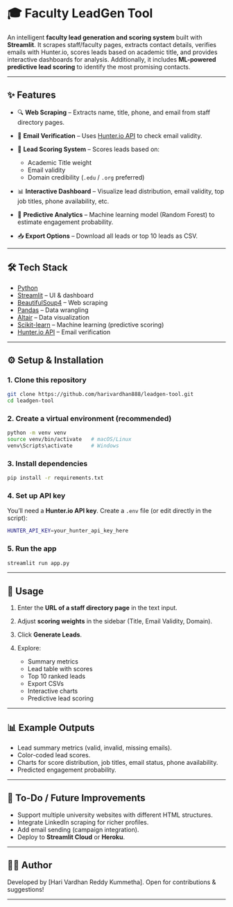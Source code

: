 # 🎓 Faculty LeadGen Tool

An intelligent **faculty lead generation and scoring system** built with **Streamlit**.
It scrapes staff/faculty pages, extracts contact details, verifies emails with Hunter.io, scores leads based on academic title, and provides interactive dashboards for analysis.
Additionally, it includes **ML-powered predictive lead scoring** to identify the most promising contacts.

---

## ✨ Features

* 🔍 **Web Scraping** – Extracts name, title, phone, and email from staff directory pages.
* 📧 **Email Verification** – Uses [Hunter.io API](https://hunter.io/) to check email validity.
* 🎯 **Lead Scoring System** – Scores leads based on:

  * Academic Title weight
  * Email validity
  * Domain credibility (`.edu` / `.org` preferred)
* 📊 **Interactive Dashboard** – Visualize lead distribution, email validity, top job titles, phone availability, etc.
* 🤖 **Predictive Analytics** – Machine learning model (Random Forest) to estimate engagement probability.
* 📥 **Export Options** – Download all leads or top 10 leads as CSV.

---

## 🛠️ Tech Stack

* [Python](https://www.python.org/)
* [Streamlit](https://streamlit.io/) – UI & dashboard
* [BeautifulSoup4](https://www.crummy.com/software/BeautifulSoup/) – Web scraping
* [Pandas](https://pandas.pydata.org/) – Data wrangling
* [Altair](https://altair-viz.github.io/) – Data visualization
* [Scikit-learn](https://scikit-learn.org/) – Machine learning (predictive scoring)
* [Hunter.io API](https://hunter.io/) – Email verification

---

## ⚙️ Setup & Installation

### 1. Clone this repository

```bash
git clone https://github.com/harivardhan888/leadgen-tool.git
cd leadgen-tool
```

### 2. Create a virtual environment (recommended)

```bash
python -m venv venv
source venv/bin/activate   # macOS/Linux
venv\Scripts\activate      # Windows
```

### 3. Install dependencies

```bash
pip install -r requirements.txt
```

### 4. Set up API key

You’ll need a **Hunter.io API key**. Create a `.env` file (or edit directly in the script):

```bash
HUNTER_API_KEY=your_hunter_api_key_here
```

### 5. Run the app

```bash
streamlit run app.py
```

---

## 🚀 Usage

1. Enter the **URL of a staff directory page** in the text input.
2. Adjust **scoring weights** in the sidebar (Title, Email Validity, Domain).
3. Click **Generate Leads**.
4. Explore:

   * Summary metrics
   * Lead table with scores
   * Top 10 ranked leads
   * Export CSVs
   * Interactive charts
   * Predictive lead scoring

---

## 📊 Example Outputs

* Lead summary metrics (valid, invalid, missing emails).
* Color-coded lead scores.
* Charts for score distribution, job titles, email status, phone availability.
* Predicted engagement probability.

---

## 📝 To-Do / Future Improvements

* Support multiple university websites with different HTML structures.
* Integrate LinkedIn scraping for richer profiles.
* Add email sending (campaign integration).
* Deploy to **Streamlit Cloud** or **Heroku**.

---

## 👨‍💻 Author

Developed by [Hari Vardhan Reddy Kummetha].
Open for contributions & suggestions!

---
